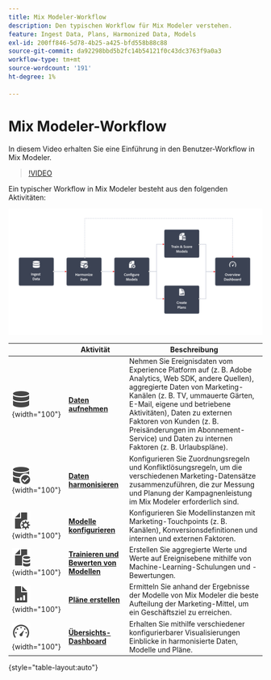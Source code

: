 ```yaml
---
title: Mix Modeler-Workflow
description: Den typischen Workflow für Mix Modeler verstehen.
feature: Ingest Data, Plans, Harmonized Data, Models
exl-id: 200ff846-5d78-4b25-a425-bfd558b88c88
source-git-commit: da92298bbd5b2fc14b54121f0c43dc3763f9a0a3
workflow-type: tm+mt
source-wordcount: '191'
ht-degree: 1%

---
```


# Mix Modeler-Workflow

In diesem Video erhalten Sie eine Einführung in den Benutzer-Workflow in Mix Modeler.

>[!VIDEO](https://video.tv.adobe.com/v/3424854/?learn=on)


Ein typischer Workflow in Mix Modeler besteht aus den folgenden Aktivitäten:

![ALT-Text](/help/assets/ApplicationWorkflow.svg)

|  | Aktivität | Beschreibung |
|---|---|---|
| ![Daten](/help/assets/icons/Data.svg){width="100"} | [**Daten aufnehmen**](../ingest-data/overview.md) | Nehmen Sie Ereignisdaten vom Experience Platform auf (z. B. Adobe Analytics, Web SDK, andere Quellen), aggregierte Daten von Marketing-Kanälen (z. B. TV, ummauerte Gärten, E-Mail, eigene und betriebene Aktivitäten), Daten zu externen Faktoren von Kunden (z. B. Preisänderungen im Abonnement-Service) und Daten zu internen Faktoren (z. B. Urlaubspläne). |
| ![DataCheck](/help/assets/icons/DataCheck.svg){width="100"} | [**Daten harmonisieren**](../harmonize-data/overview.md) | Konfigurieren Sie Zuordnungsregeln und Konfliktlösungsregeln, um die verschiedenen Marketing-Datensätze zusammenzuführen, die zur Messung und Planung der Kampagnenleistung im Mix Modeler erforderlich sind. |
| ![FileConfig](/help/assets/icons/FileGear.svg){width="100"} | [**Modelle konfigurieren**](../models/create.md) | Konfigurieren Sie Modellinstanzen mit Marketing-Touchpoints (z. B. Kanälen), Konversionsdefinitionen und internen und externen Faktoren. |
| ![FileData](/help/assets/icons/FileData.svg){width="100"} | [**Trainieren und Bewerten von Modellen**](../models/overview.md) | Erstellen Sie aggregierte Werte und Werte auf Ereignisebene mithilfe von Machine-Learning-Schulungen und -Bewertungen. |
| ![FileChart](/help/assets/icons/FileChart.svg){width="100"} | [**Pläne erstellen**](../plans/overview.md) | Ermitteln Sie anhand der Ergebnisse der Modelle von Mix Modeler die beste Aufteilung der Marketing-Mittel, um ein Geschäftsziel zu erreichen. |
| ![Dashboard](/help/assets/icons/Dashboard.svg){width="100"} | [**Übersichts-Dashboard**](../dashboard/overview.md) | Erhalten Sie mithilfe verschiedener konfigurierbarer Visualisierungen Einblicke in harmonisierte Daten, Modelle und Pläne. |

{style="table-layout:auto"}

<!---
The detailed data-oriented flowchart below illustrates how:

* harmonized data is based on:

  * experience event data (originating from Analytics source connector, collected through Experience Platform SDKs and APIs, ingested through source connectors, or using streaming ingestion),
  * aggregate or summary data from walled gardens (like Facebook, YouTube), traffic sources, or offline advertising data, and 
  * definitions of harmonized fields and dataset rules.

* a model is based on:

  * the conversion and marketing touchpoint definitions resulting from the harmonized data and 
  * non-marketing aggregate or summary data containing internal or external factors.

* mult-touch attribution event scores can potentially be fed back into Experience Platform data lake for use in subsequent model configuration, training and scoring.

![Comprehensive workflow](/help/assets/comprehensive-workflow.svg)

-->
